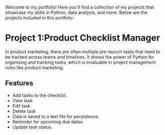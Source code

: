 Welcome to my portfolio! Here you'll find a collection of my projects that showcase my skills in Python, data analysis, and more. Below are the projects included in this portfolio:

# Project 1:Product Checklist Manager  
In product marketing, there are often multiple pre-launch tasks that need to be tracked across teams and timelines.
It shows the power of Python for organising and tracking tasks, which is invaluable in project management roles like product marketing.
## Features
- Add tasks to the checklist.
- View task
- Edit task
- Delete task
- Data is saved to a text file for persistence.
- Reminder for upcoming due dates
- Update task status.
